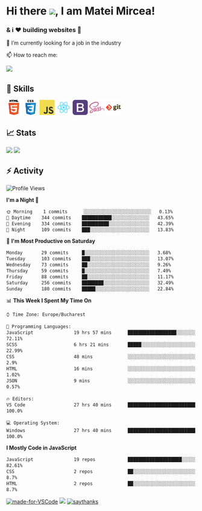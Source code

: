 # Hi there <img src="https://raw.githubusercontent.com/MartinHeinz/MartinHeinz/master/wave.gif" width="30px">, I am Matei Mircea!
### & i ❤️ building websites 🙌

🔭 I’m currently looking for a job in the industry

📫 How to reach me:

<a href="https://www.linkedin.com/in/mateimircea/">
  <img src="https://img.shields.io/badge/--linkedin?label=LinkedIn&logo=LinkedIn&style=social" />
<a>
 
 
## 🚀 Skills 
<div display="inline">
<img alt="HTML5" width="40px" src="https://raw.githubusercontent.com/github/explore/80688e429a7d4ef2fca1e82350fe8e3517d3494d/topics/html/html.png" />
<img alt="CSS3" width="40px" src="https://raw.githubusercontent.com/github/explore/80688e429a7d4ef2fca1e82350fe8e3517d3494d/topics/css/css.png" />
<img alt="JavaScript" width="40px" src="https://raw.githubusercontent.com/github/explore/80688e429a7d4ef2fca1e82350fe8e3517d3494d/topics/javascript/javascript.png" />
<img alt="React" width="40px" src="https://raw.githubusercontent.com/github/explore/80688e429a7d4ef2fca1e82350fe8e3517d3494d/topics/react/react.png" />
<img alt="bootstrap" width="40px" src="https://raw.githubusercontent.com/github/explore/78df643247d429f6cc873026c0622819ad797942/topics/bootstrap/bootstrap.png" />
<img alt="Sass" width="40px" src="https://raw.githubusercontent.com/github/explore/80688e429a7d4ef2fca1e82350fe8e3517d3494d/topics/sass/sass.png" />
<img alt="Git" width="40px" src="https://raw.githubusercontent.com/github/explore/80688e429a7d4ef2fca1e82350fe8e3517d3494d/topics/git/git.png" />
<div>


## 📈 Stats 
<div display="inline">
<img src="https://github-readme-stats.vercel.app/api/top-langs/?username=Matei87&theme=radical&show_icons=true" />
<img src="https://github-readme-stats.vercel.app/api?username=Matei87&theme=radical&show_icons=true" />
<div>


## :zap: Activity
<!--START_SECTION:waka-->
![Profile Views](http://img.shields.io/badge/Profile%20Views-0-blue)

**I'm a Night 🦉** 

```text
🌞 Morning    1 commits      ░░░░░░░░░░░░░░░░░░░░░░░░░   0.13% 
🌆 Daytime    344 commits    ███████████░░░░░░░░░░░░░░   43.65% 
🌃 Evening    334 commits    ██████████░░░░░░░░░░░░░░░   42.39% 
🌙 Night      109 commits    ███░░░░░░░░░░░░░░░░░░░░░░   13.83%

```
📅 **I'm Most Productive on Saturday** 

```text
Monday       29 commits     █░░░░░░░░░░░░░░░░░░░░░░░░   3.68% 
Tuesday      103 commits    ███░░░░░░░░░░░░░░░░░░░░░░   13.07% 
Wednesday    73 commits     ██░░░░░░░░░░░░░░░░░░░░░░░   9.26% 
Thursday     59 commits     █░░░░░░░░░░░░░░░░░░░░░░░░   7.49% 
Friday       88 commits     ██░░░░░░░░░░░░░░░░░░░░░░░   11.17% 
Saturday     256 commits    ████████░░░░░░░░░░░░░░░░░   32.49% 
Sunday       180 commits    █████░░░░░░░░░░░░░░░░░░░░   22.84%

```


📊 **This Week I Spent My Time On** 

```text
⌚︎ Time Zone: Europe/Bucharest

💬 Programming Languages: 
JavaScript               19 hrs 57 mins      ██████████████████░░░░░░░   72.11% 
SCSS                     6 hrs 21 mins       █████░░░░░░░░░░░░░░░░░░░░   22.99% 
CSS                      48 mins             ░░░░░░░░░░░░░░░░░░░░░░░░░   2.9% 
HTML                     16 mins             ░░░░░░░░░░░░░░░░░░░░░░░░░   1.02% 
JSON                     9 mins              ░░░░░░░░░░░░░░░░░░░░░░░░░   0.57%

🔥 Editors: 
VS Code                  27 hrs 40 mins      █████████████████████████   100.0%

💻 Operating System: 
Windows                  27 hrs 40 mins      █████████████████████████   100.0%

```

**I Mostly Code in JavaScript** 

```text
JavaScript               19 repos            ████████████████████░░░░░   82.61% 
CSS                      2 repos             ██░░░░░░░░░░░░░░░░░░░░░░░   8.7% 
HTML                     2 repos             ██░░░░░░░░░░░░░░░░░░░░░░░   8.7%

```



<!--END_SECTION:waka-->
  
  
  

[![made-for-VSCode](https://img.shields.io/badge/Made%20for-VSCode-1f425f.svg)](https://code.visualstudio.com/)
<img src="https://img.shields.io/badge/MADE%20WITH%20%E2%9D%A4%EF%B8%8F%20IN-ROMANIA-%23CD0000?style=for-the-badge" />
[![saythanks](https://img.shields.io/badge/say-thanks-ff69b4.svg)](https://saythanks.io/to/kennethreitz)
